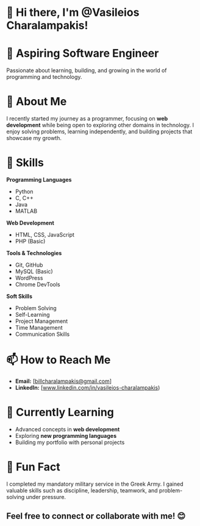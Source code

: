# 👋 Hi there, I'm @Vasileios Charalampakis!  

# 🚀 Aspiring Software Engineer 
Passionate about learning, building, and growing in the world of programming and technology.  

# 🌱 About Me  
I recently started my journey as a programmer, focusing on **web development** while being open to exploring other domains in technology. 
I enjoy solving problems, learning independently, and building projects that showcase my growth.  

# 🔧 Skills  
**Programming Languages**  
- Python  
- C, C++  
- Java  
- MATLAB  

**Web Development**  
- HTML, CSS, JavaScript  
- PHP (Basic)  

**Tools & Technologies**  
- Git, GitHub  
- MySQL (Basic)  
- WordPress  
- Chrome DevTools  

**Soft Skills**  
- Problem Solving  
- Self-Learning  
- Project Management  
- Time Management  
- Communication Skills  

# 📫 How to Reach Me  
- **Email:** [billcharalampakis@gmail.com]  
- **LinkedIn:** [www.linkedin.com/in/vasileios-charalampakis)    

# 🌱 Currently Learning  
- Advanced concepts in **web development**  
- Exploring **new programming languages**  
- Building my portfolio with personal projects  

# 🎉 Fun Fact  
I completed my mandatory military service in the Greek Army.
I gained valuable skills such as discipline, leadership, teamwork, and problem-solving under pressure.  


## Feel free to connect or collaborate with me! 😊

